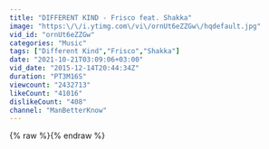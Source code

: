 ```yaml
---
title: "DIFFERENT KIND - Frisco feat. Shakka"
image: "https:\/\/i.ytimg.com\/vi\/ornUt6eZZGw\/hqdefault.jpg"
vid_id: "ornUt6eZZGw"
categories: "Music"
tags: ["Different Kind","Frisco","Shakka"]
date: "2021-10-21T03:09:06+03:00"
vid_date: "2015-12-14T20:44:34Z"
duration: "PT3M16S"
viewcount: "2432713"
likeCount: "41016"
dislikeCount: "408"
channel: "ManBetterKnow"
---
```

{% raw %}{% endraw %}
